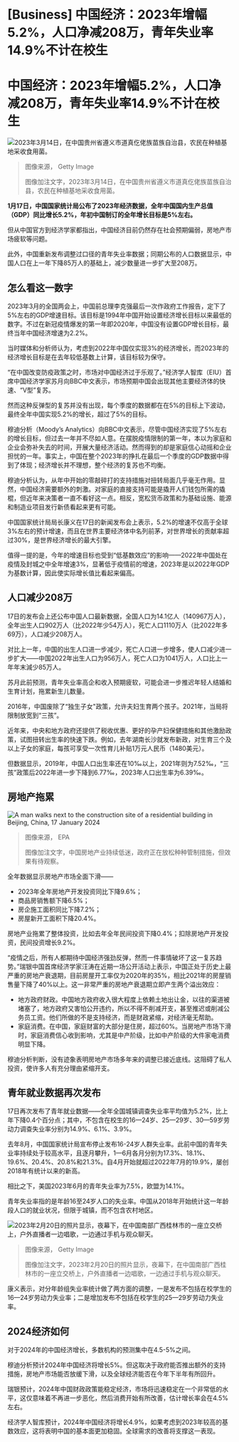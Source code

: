 # [Business] 中国经济：2023年增幅5.2%，人口净减208万，青年失业率14.9%不计在校生

#  中国经济：2023年增幅5.2%，人口净减208万，青年失业率14.9%不计在校生


![2023年3月14日，在中国贵州省遵义市道真仡佬族苗族自治县，农民在种植基地采收食用菌。](_132345985_68002869.jpg)

> 图像来源，  Getty Image
>
> 图像加注文字，2023年3月14日，在中国贵州省遵义市道真仡佬族苗族自治县，农民在种植基地采收食用菌。

**1月17日，中国国家统计局公布了2023年经济数据，全年中国国内生产总值（GDP）同比增长5.2%，年初中国制订的全年增长目标是5%左右。**

但从中国官方到经济学家都指出，中国经济目前仍然存在社会预期偏弱，房地产市场疲软等问题。

此外，中国重新发布调整过口径的青年失业率数据；同期公布的人口数据显示，中国人口在上一年下降85万人的基础上，减少数量进一步扩大至208万。

##  怎么看这一数字

2023年3月的全国两会上，中国前总理李克强最后一次作政府工作报告，定下了5%左右的GDP增速目标。该目标是1994年中国开始设置经济增长目标以来最低的数字。不过在新冠疫情爆发的第一年即2020年，中国没有设置GDP增长目标，最终当年中国经济增速为2.2%。

当时媒体和分析师认为，考虑到2022年中国仅实现3%的经济增长，而2023年的经济增长目标是在去年较低基数上计算，该目标较为保守。

“在中国改变防疫政策之时，市场对中国经济过于乐观了。”经济学人智库（EIU）首席中国经济学家苏月向BBC中文表示，市场预期中国会出现其他主要经济体的快速、“V型”复苏。

然而这种反弹型的复苏并没有出现，每个季度的数据都在在5%的目标上下波动，最终全年中国实现5.2%的增长，超过了5%的目标。

穆迪分析（Moody’s Analytics）向BBC中文表示，尽管中国经济实现了5%左右的增长目标，但过去一年并不尽如人意。在摆脱疫情限制的第一年，本以为家庭和企业会弥补失去的时间，开展大量经济活动。然而得到的却是家庭信心动摇和企业担忧的一年。事实上，中国在整个2023年的挣扎在最后一个季度的GDP数据中得到了体现；经济增长并不理想，整个经济的复苏也不均衡。

穆迪分析认为，从年中开始的零敲碎打的支持措施对扭转局面几乎毫无作用。显然，中国经济需要额外的刺激。对家庭的直接支持可能是撬开人们钱包所需的撬棍，但近年来决策者一直不看好这一点。相反，宽松货币政策和为基础设施、能源和制造业项目发行新债看起来更有可能。

中国国家统计局局长康义在17日的新闻发布会上表示，5.2%的增速不仅高于全球3%左右的预计增速，而且在世界主要经济体中名列前茅，对世界增长的贡献率超过30%，是世界经济增长的最大引擎。

值得一提的是，今年的增速目标也受到“低基数效应”的影响——2022年中国处在疫情及封城之中全年增速3%，显著低于疫情前的增速，2023年是以2022年GDP为基数计算，因此使实际增长值比看起来偏高。


##  人口减少208万

17日的发布会上还公布中国人口最新数据，全国人口为14.1亿人（140967万人），全年出生人口902万人（比2022年少54万人），死亡人口1110万人（比2022年多69万），人口减少208万人。

对比上一年，中国的出生人口进一步减少，死亡人口进一步增多，使人口减少进一步扩大——中国2022年出生人口为956万人，死亡人口为1041万人，人口比上一年年末減少85万人。

苏月此前预测，青年失业率高企和收入预期疲软，可能会进一步推迟年轻人结婚和生育计划，拖累新生儿数量。

2016年，中国废除了“独生子女"政策，允许夫妇生育两个孩子。2021年，当局将限制放宽到“三孩”。

近年来，中央和地方政府还提供了税收优惠、更好的孕产妇保健措施和其他激励政策，试图扭转出生率的快速下跌。例如，去年湖南长沙就发布新政，对生育三个及以上子女的家庭，每孩可享受一次性育儿补贴1万元人民币（1480美元）。

但数据显示，2019年，中国人口出生率还在10‰以上，2021年则为7.52‰，“三孩”政策后2022年进一步下降到6.77‰，2023年人口出生率为6.39‰。

##  房地产拖累

![A man walks next to the construction site of a residential building in Beijing, China, 17 January 2024](_132346088_mediaitem132346084.jpg)

> 图像来源，  EPA
>
> 图像加注文字，中国房地产业持续低迷，政府正在放松种种管制措施，但效果有待观察。

全年数据显示房地产市场全面下滑——

  * 2023年全年房地产开发投资同比下降9.6%； 
  * 商品房销售额下降6.5%； 
  * 房企施工面积同比下降7.2%； 
  * 房屋新开工面积下降20.4%。 

房地产业拖累了整体投资，比如去年全年民间投资下降0.4%；扣除房地产开发投资，民间投资增长9.2%。

“疫情之后，所有人都期待中国经济强劲反弹，然而一件事情破坏了这一复苏趋势。”瑞银中国首席经济学家汪涛在近期一场公开活动上表示，中国正处于历史上最严重的房地产衰退期，目前房屋开工率仅为2020年的35%，相比2021年的房屋销售量下降了40%以上。这一非常严重的房地产衰退期立即产生两个溢出效应：

  * 地方政府财政。中国地方政府收入很大程度上依赖土地出让金，以往的渠道被堵塞了，地方政府又害怕公开违约，所以不得不削减开支，甚至推迟或削减公务员工资。他们所做的不是支持经济，而是财政紧缩，对经济毫无帮助。 
  * 家庭消费。在中国，家庭财富的大部分是住房，超过60%。当房地产市场下滑时，家庭消费信心收到影响，尤其是中产阶级，比如中产阶级的大件家电消费明显下降。 

穆迪分析判断，没有迹象表明房地产市场多年来的调整已接近底线。这阻碍了私人投资，使许多人有充分理由紧缩开支。

##  青年就业数据再次发布

17日再次发布了青年就业数据——全年全国城镇调查失业率平均值为5.2%，比上年下降0.4个百分点；其中，不包含在校生的16—24岁、25—29岁、30—59岁劳动力调查失业率分别为14.9%、6.1%、3.9%。

去年8月，中国国家统计局宣布停止发布16-24岁人群失业率。此前中国的青年失业率持续处于较高水平，且逐月攀升，1—6月各月分别为17.3%、18.1%、19.6%、20.4%、20.8%和21.3%。自4月开始就超过2022年7月的19.9%，屡创2018年有统计以来的新高。

相比之下，美国2023年6月的青年失业率为7.5%，欧盟为14.1%。

青年失业率指的是年龄16至24岁人口的失业率。中国从2018年开始统计这一年龄段人口的就业状况，但限于城镇，而不包含农村地区。

![2023年2月20日的照片显示，夜幕下，在中国南部广西桂林市的一座立交桥上，户外直播者一边唱歌，一边通过手机与观众聊天。](_132345986_68002869.jpg)

> 图像来源，  Getty Image
>
> 图像加注文字，2023年2月20日的照片显示，夜幕下，在中国南部广西桂林市的一座立交桥上，户外直播者一边唱歌，一边通过手机与观众聊天。

康义表示，对分年龄组失业率统计做了两方面的调整，一是发布不包括在校学生的16—24岁劳动力失业率；二是增加发布不包括在校学生的25—29岁劳动力失业率。

##  2024经济如何

对于2024年的中国经济增长，多数机构的预测集中在4.5-5%之间。

穆迪分析预计2024年中国经济将增长5%。但这取决于政府能否推出额外的支持措施，房地产市场能否放缓下滑，以及全球经济能否在今年下半年有所回升。

瑞银预计，2024年中国财政政策能稳定经济，市场将迅速稳定在一个非常低的水平，这仅意味着不再进一步恶化，然后消费开始有所改善，估计增长率会在4.5%左右。

经济学人智库预计，2024年中国经济将增长4.9%，如果考虑到2023年较高的基数效应，这将表明中国的基本面更加稳固。全球需求的改善将支撑这一表现。


